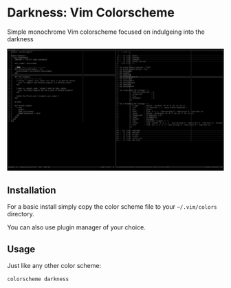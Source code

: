 # Darkness: Vim Colorscheme

Simple monochrome Vim colorscheme focused on indulgeing into the darkness

![Screenshot](screenshot.png)


## Installation

For a basic install simply copy the color scheme file to your `~/.vim/colors` directory.

You can also use plugin manager of your choice.

## Usage

Just like any other color scheme:

```vim
colorscheme darkness
```
